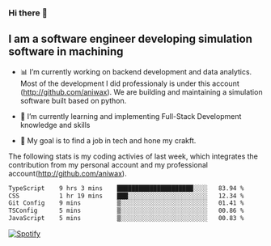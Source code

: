 ### Hi there 👋

## I am a software engineer developing simulation software in machining
- :bar_chart: I’m currently working on backend development and data analytics.
Most of the development I did professionaly is under this account (http://github.com/aniwax). We are building and maintaining a simulation software built based on python. 

- 🌱 I’m currently learning and implementing Full-Stack Development knowledge and skills
- :dart: My goal is to find a job in tech and hone my crakft.


<!--- [![shizzy's github stats](https://github-readme-stats.vercel.app/api?username=shirzartenwer)](https://github.com/anuraghazra/github-readme-stats) --->


The following stats is my coding activies of last week, which integrates the contribution from my personal account and my professional account(http://github.com/aniwax). 


 <!--START_SECTION:waka-->

```txt
TypeScript    9 hrs 3 mins    █████████████████████░░░░   83.94 %
CSS           1 hr 19 mins    ███░░░░░░░░░░░░░░░░░░░░░░   12.34 %
Git Config    9 mins          ▒░░░░░░░░░░░░░░░░░░░░░░░░   01.41 %
TSConfig      5 mins          ▒░░░░░░░░░░░░░░░░░░░░░░░░   00.86 %
JavaScript    5 mins          ▒░░░░░░░░░░░░░░░░░░░░░░░░   00.83 %
```

<!--END_SECTION:waka-->
[![Spotify](https://spotify-on-github-git-master.shirzartenwer.vercel.app/api/spotify)](https://open.spotify.com/user/21j6s322bjrhxlx67pyzkc4ki)

